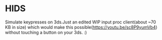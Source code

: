 # HIDS 

Simulate keypresses on 3ds.Just an edited WIP input proc client(about ~70 KB in size) which would make this possible(https://youtu.be/sc8P9yumVb4) without touching a button on your 3ds. :)

